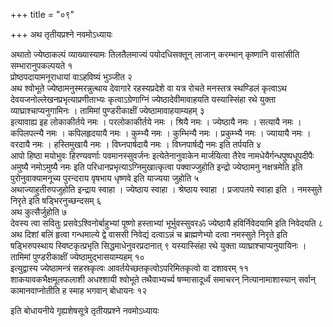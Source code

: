 +++
title = "०९"

+++
अथ तृतीयप्रश्ने नवमोऽध्यायः

अथातो ज्येष्ठाकल्पं व्याख्यास्यामः तिलतैलमाज्यं पयोदधिसक्तून् लाजान् करम्भान् कृष्णानि वासांसीति सम्भारानुपकल्पयते १  
प्रोष्ठपदायामनूराधायां वाऽहविष्यं भुञ्जीत २  
अथ श्वोभूते ज्येष्ठामनुस्मरन्नुत्थाय देवागारे रहस्यप्रदेशे वा यत्र रोचते मनस्तत्र स्थण्डिलं कृत्वाऽथ देवयजनोल्लेखनप्रभृत्याप्रणीताभ्यः कृत्वाऽग्रेणाग्निं ज्येष्ठादेवीमावाहयति यस्यास्सिंहा रथे युक्ता व्याघ्राश्चाप्यनुगामिनः । तामिमां पुण्डरीकाक्षीं ज्येष्ठामावाहयाम्यहम् ३  
इत्यावाह्य इह लोकाकीर्तये नमः । परलोकाकीर्तये नमः । श्रियै नमः । ज्येष्ठायै नमः । सत्यायै नमः । कपिलपत्न्यै नमः । कपिलहृदयायै नमः । कुम्भ्यै नमः । कुम्भिन्यै नमः । प्रकुम्भ्यै नमः । ज्यायायै नमः । वरदायै नमः । हस्तिमुखायै नमः । विघ्नपार्षदायै नमः । विघ्नपार्षद्यै नमः इति तर्पयति ४  
आपो हिष्ठा मयोभुवः हिरण्यवर्णाः पवमानस्सुवर्जनः इत्येतेनानुवाकेन मार्जयित्वा तैरेव नामधेयैर्गन्धपुष्पधूपदीपैः अमुष्यै नमोऽमुष्यै नमः इति परिधानप्रभृत्याऽग्निमुखात्कृत्वा पक्वाज्जुहोति इन्द्रो ज्येष्ठामनु नक्षत्रमेति इति पुरोनुवाक्यामनूच्य पुरन्दराय वृषभाय धृष्णवे इति याज्यया जुहोति ५  
अथाज्याहुतीरुपजुहोति इन्द्राय स्वाहा । ज्येष्ठाय स्वाहा । श्रेष्ठाय स्वाहा । प्रजापतये स्वाहा इति । नमस्सुते निरृते इति षड्भिरनुच्छन्दसम् ६  
अथ कुत्सैर्जुहोति ७  
देवस्य त्वा सवितुः प्रसवेऽश्विनोर्बाहुभ्यां पूष्णो हस्ताभ्यां भूर्भुवस्सुवरॐ ज्येष्ठायै हविर्निवेदयामि इति निवेदयति ८  
अथ दिशां बलिं हृत्वा गन्धमाल्ये द्वे वाससी निवेद्यं दत्वाऽन्नं च ब्राह्मणेभ्यो दत्वा नमस्सुते निरृते इति षड्भिरुपस्थाय स्विष्टकृत्प्रभृति सिद्धमाधेनुवरप्रदानात् ९
यस्यास्सिंहा रथे युक्ता व्याघ्राश्चाप्यनुयायिनः । तामिमां पुण्डरीकाक्षीं ज्येष्ठामुद्भासयाम्यहम् १०  
इत्युद्वास्य ज्येष्ठामन्त्रं सहस्रकृत्वः आवर्तयेच्छतकृत्वोऽपरिमितकृत्वो वा दशावरम् ११  
शाकयावकभैक्षमूलफलाशी अधश्शायी श्वोभूते तथैवाभ्यर्च्य षण्मासादूर्ध्वं समाचरन् नित्यानामाशास्यान् सर्वान् कामानवाप्नोतीति ह स्माह भगवान् बोधायनः १२  

इति बोधायनीये गृह्यशेषसूत्रे तृतीयप्रश्ने नवमोऽध्यायः
